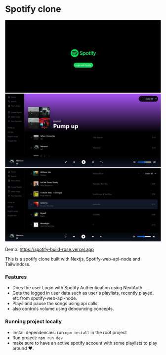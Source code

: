 # Spotify clone 

![Login screen](public/login.jpg)
![Home screen](public/home.jpg)
![Songs](public/songs.jpg)

Demo: https://spotify-build-rose.vercel.app

This is a spotify clone built with Nextjs, Spotify-web-api-node and Tailwindcss.

### Features

- Does the user Login with Spotify Authentication using NextAuth.
- Gets the logged in user data such as user's playlists, recently played, etc from spotify-web-api-node.
- Plays and pause the songs using api calls.
- also controls volume using debouncing concepts.

### Running project locally 

- Install dependencies: run `npm install` in the root project
- Run project: `npm run dev`
- make sure to have an active spotify account with some playlists to play around ❤️.